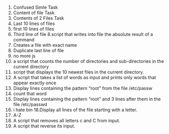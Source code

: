  1. Confused Simle Task 
 2. Content of file Task 
 3. Contents of 2 Files Task 
 4. Last 10 lines of files
 5. first 10 lines of files
 6. Third line of file
 8.script that writes into file the absolute result of a command 
 7. Creates a file  with exact name
 9. Duplicate last line of file
10. no more js
11. a script that counts the number of directories and sub-directories in the current directory
12.  script that displays the 10 newest files in the current directory.
13. A script that takes a list of words as input and prints only words that appear exactly once
14. Display lines containing the pattern “root” from the file /etc/passw
15. count that word
16. Display lines containing the pattern “root” and 3 lines after them in the file /etc/passwd
17. i hate bin
18.Display all lines of the file starting with a letter.
19. A-Z
20. A script that removes all letters c and C from input.
21. A script that reverse its input.
